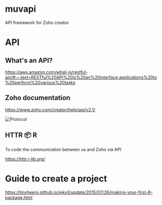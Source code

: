# muvapi
API framework for Zoho creator 

# API

## What's an API?

https://aws.amazon.com/what-is/restful-api/#:~:text=RESTful%20API%20is%20an%20interface,applications%20to%20perform%20various%20tasks


## Zoho documentation

https://www.zoho.com/creator/help/api/v2.1/


![Protocol](https://www.zohowebstatic.com/sites/zweb/images/creator/zc_api_oauth.png "overview")


## HTTR 📦 R

To code the communication between us and Zoho via API

https://httr.r-lib.org/



# Guide to create a project

https://tinyheero.github.io/jekyll/update/2015/07/26/making-your-first-R-package.html
